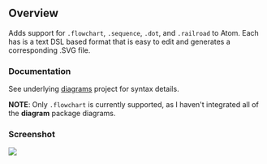 ## Overview
Adds support for ```.flowchart```, ```.sequence```, ```.dot```, and ```.railroad``` to Atom. Each has is a text DSL based format that
is easy to edit and generates a corresponding .SVG file.

### Documentation
See underlying [diagrams](https://github.com/francoislaberge/diagrams) project for syntax details.

**NOTE**: Only ```.flowchart``` is currently supported, as I haven't integrated all of the **diagram** package diagrams.

### Screenshot
<img src="http://francoislaberge.com/atom-diagrams/images/screenshot.png"/>
